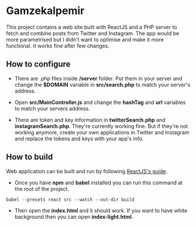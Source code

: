 # Gamzekalpemir

This project contains a web site built with ReactJS and a PHP server to fetch and combine posts from Twitter and Instagram.
The app would be more parametrised but I didn't want to optimise and make it more functional. It works fine after few changes.

## How to configure

* There are .php files inside **/server** folder. Put them in your server and change the **$DOMAIN** variable in **src/search.php** to match your server's address.

* Open **src/MainController.js** and change the **hashTag** and **url** variables to match your servers address.

* There are token and key information in **twitterSearch.php** and **instagramSearch.php**. They're currently working fine. But if they're not working anymore, create your own applications in Twitter and Instagram and replace the tokens and keys with your app's info.

## How to build

Web application can be built and run by following [ReactJS's guide](https://facebook.github.io/react/docs/getting-started.html).

* Once you have **npm** and **babel** installed you can run this command at the root of the project.

 `babel --presets react src --watch --out-dir build`
 
* Then open the **index.html** and it should work. If you want to have white background then you can open **index-light.html**.
